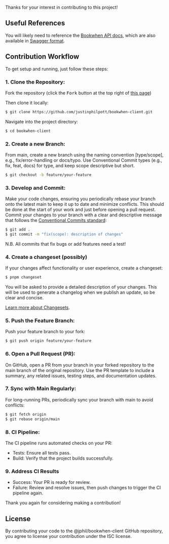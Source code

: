 Thanks for your interest in contributing to this project!

## Useful References

You will likely need to reference the [Bookwhen API docs](https://api.bookwhen.com/v2), which are also available in [Swagger format](https://petstore.swagger.io/?url=https://api.bookwhen.com/v2/openapi.yaml).

## Contribution Workflow

To get setup and running, just follow these steps:

### 1. Clone the Repository:  
   Fork the repository (click the <kbd>Fork</kbd> button at the top right of
   [this page](https://github.com/jphil/bookwhen-client)) 

   Then clone it locally:
   
   ```bash
   $ git clone https://github.com/justinphilpott/bookwhen-client.git
   ```  
   
   Navigate into the project directory:
   
   ```bash
   $ cd bookwhen-client
   ```

### 2. Create a new Branch:  
   From main, create a new branch using the naming convention [type/scope], e.g., fix/error-handling or docs/typo. Use Conventional Commit types (e.g., fix, feat, docs) for type, and keep scope descriptive but short.
   
   ```bash
   $ git checkout -b feature/your-feature
   ```
   
### 3. Develop and Commit:
   Make your code changes, ensuring you periodically rebase your branch onto the latest main to keep it up to date and minimize conflicts. This should be done at the start of your work and just before opening a pull request. Commit your changes to your branch with a clear and descriptive message that follows the [Conventional Commits standard](https://www.conventionalcommits.org):

   ```bash
   $ git add .
   $ git commit -m "fix(scope): description of changes"
   ``` 

   N.B. All commits that fix bugs or add features need a test!

### 4. Create a changeset (possibly)
   If your changes affect functionality or user experience, create a changeset:
   
   ```bash
   $ pnpm changeset
   ```

   You will be asked to provide a detailed description of your changes. This will be used to generate a changelog when we publish an update, so be clear and concise. 

   [Learn more about Changesets](https://github.com/atlassian/changesets/tree/master/packages/cli).

### 5. Push the Feature Branch:  
   Push your feature branch to your fork:
   
   ```bash
   $ git push origin feature/your-feature
   ```

### 6. Open a Pull Request (PR):  
   On GitHub, open a PR from your branch in your forked repository to the main branch of the original repository. Use the PR template to include a summary, any related issues, testing steps, and documentation updates.

### 7. Sync with Main Regularly:  
   For long-running PRs, periodically sync your branch with main to avoid conflicts:
   
   ```bash
   $ git fetch origin
   $ git rebase origin/main
   ```

### 8. CI Pipeline:  
   The CI pipeline runs automated checks on your PR:

   - Tests: Ensure all tests pass.
   - Build: Verify that the project builds successfully.

### 9. Address CI Results
   - Success: Your PR is ready for review.
   - Failure: Review and resolve issues, then push changes to trigger the CI pipeline again.

Thank you again for considering making a contribution!

## License

By contributing your code to the @jphil/bookwhen-client GitHub repository, you agree to license your contribution under the ISC license.

